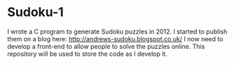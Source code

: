 # Sudoku-1

I wrote a C program to generate Sudoku puzzles in 2012.
I started to publish them on a blog here: http://andrews-sudoku.blogspot.co.uk/
I now need to develop a front-end to allow people to solve the puzzles online.
This repository will be used to store the code as I develop it.
